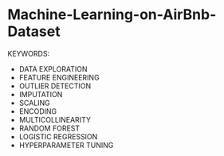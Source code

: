 # Machine-Learning-on-AirBnb-Dataset

KEYWORDS:

* DATA EXPLORATION
* FEATURE ENGINEERING
* OUTLIER DETECTION
* IMPUTATION
* SCALING
* ENCODING
* MULTICOLLINEARITY
* RANDOM FOREST
* LOGISTIC REGRESSION
* HYPERPARAMETER TUNING
